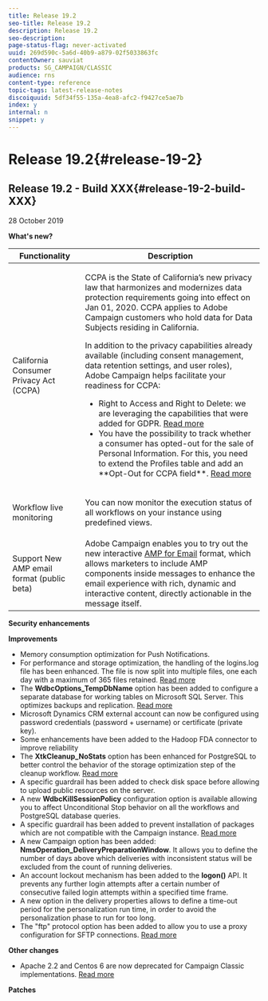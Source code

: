 ```yaml
---
title: Release 19.2
seo-title: Release 19.2
description: Release 19.2
seo-description: 
page-status-flag: never-activated
uuid: 269d590c-5a6d-40b9-a879-02f5033863fc
contentOwner: sauviat
products: SG_CAMPAIGN/CLASSIC
audience: rns
content-type: reference
topic-tags: latest-release-notes
discoiquuid: 5df34f55-135a-4ea8-afc2-f9427ce5ae7b
index: y
internal: n
snippet: y
---
```


# Release 19.2{#release-19-2}

## Release 19.2 - Build XXX{#release-19-2-build-XXX}

28 October 2019

**What's new?**

<table> 
 <thead> 
  <tr> 
   <th> Functionality<br /> </th> 
   <th> Description<br /> </th> 
  </tr> 
 </thead> 
 <tbody> 
  <tr> 
   <td> California Consumer Privacy Act (CCPA)<br /> </td> 
   <td> <p>CCPA is the State of California’s new privacy law that harmonizes and modernizes data protection requirements going into effect on Jan 01, 2020. CCPA applies to Adobe Campaign customers who hold data for Data Subjects residing in California.</p>
    <p>In addition to the privacy capabilities already available (including consent management, data retention settings, and user roles), Adobe Campaign helps facilitate your readiness for CCPA:</p>
    <ul>
      <li>Right to Access and Right to Delete: we are leveraging the capabilities that were added for GDPR. <a href="https://helpx.adobe.com/campaign/kb/acc-privacy.html#righttoaccess">Read more</a></li>
      <li>You have the possibility to track whether a consumer has opted-out for the sale of Personal Information. For this, you need to extend the Profiles table and add an **Opt-Out for CCPA field**. <a href="https://helpx.adobe.com/campaign/kb/acc-privacy.html#ccpa">Read more</a></li></td> 
  </tr> 
    <tr> 
   <td> Workflow live monitoring<br /> </td> 
   <td> <p>You can now monitor the execution status of all workflows on your instance using predefined views.</p></td> 
  </tr> 
  <tr> 
   <td> Support New AMP email format (public beta)<br /> </td> 
   <td> Adobe Campaign enables you to try out the new interactive <a href="https://amp.dev/about/email/">AMP for Email</a> format, which allows marketers to include AMP components inside messages to enhance the email experience with rich, dynamic and interactive content, directly actionable in the message itself.<br /> </td> 
  </tr> 
 </tbody> 
</table>

**Security enhancements**

**Improvements**

* Memory consumption optimization for Push Notifications.
* For performance and storage optimization, the handling of the logins.log file has been enhanced. The file is now split into multiple files, one each day with a maximum of 365 files retained. [Read more](../../production/using/log-files.md)
* The **WdbcOptions_TempDbName** option has been added to configure a separate database for working tables on Microsoft SQL Server. This optimizes backups and replication. [Read more](../../production/using/rdbms-specific-recommendations.md#microsoft-sql-server)
* Microsoft Dynamics CRM external account can now be configured using password credentials (password + username) or certificate (private key).
* Some enhancements have been added to the Hadoop FDA connector to improve reliability
* The **XtkCleanup_NoStats** option has been enhanced for PostgreSQL to better control the behavior of the storage optimization step of the cleanup workflow. [Read more](../../production/using/database-cleanup-workflow.md#statistics-update)
* A specific guardrail has been added to check disk space before allowing to upload public resources on the server.
* A new **WdbcKillSessionPolicy** configuration option is available allowing you to affect Unconditional Stop behavior on all the workflows and PostgreSQL database queries.
* A specific guardrail has been added to prevent installation of packages which are not compatible with the Campaign instance. [Read more](../../installation/using/installing-campaign-standard-packages.md)
* A new Campaign option has been added: **NmsOperation_DeliveryPreparationWindow**. It allows you to define the number of days above which deliveries with inconsistent status will be excluded from the count of running deliveries.
* An account lockout mechanism has been added to the **logon()** API. It prevents any further login attempts after a certain number of consecutive failed login attempts within a specified time frame.
* A new option in the delivery properties allows to define a time-out period for the personalization run time, in order to avoid the personalization phase to run for too long.
* The "ftp" protocol option has been added to allow you to use a proxy configuration for SFTP connections. [Read more](../../installation/using/{#configuring-campaign-server.md#proxy-connection-configuration)

**Other changes**

* Apache 2.2 and Centos 6 are now deprecated for Campaign Classic implementations. [Read more](https://helpx.adobe.com/campaign/kb/deprecated-and-removed-features.html)

**Patches**
